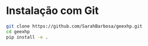 # Instalação com Git

```bash
git clone https://github.com/SarahBarbosa/geexhp.git
cd geexhp
pip install -e .
```
